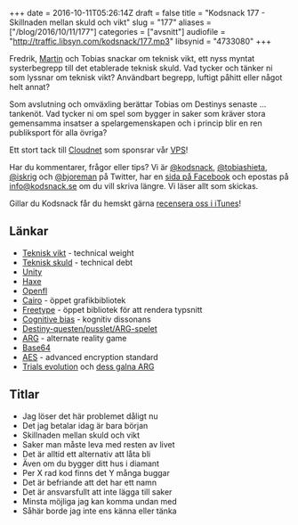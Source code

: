 +++
date = 2016-10-11T05:26:14Z
draft = false
title = "Kodsnack 177 - Skillnaden mellan skuld och vikt"
slug = "177"
aliases = ["/blog/2016/10/11/177"]
categories = ["avsnitt"]
audiofile = "http://traffic.libsyn.com/kodsnack/177.mp3"
libsynid = "4733080"
+++

Fredrik, [Martin](https://www.twitter.com/grapefrukt) och Tobias snackar om teknisk vikt, ett nyss myntat systerbegrepp till det etablerade teknisk skuld.  Vad tycker och tänker ni som lyssnar om teknisk vikt? Användbart begrepp, luftigt påhitt eller något helt annat?

Som avslutning och omväxling berättar Tobias om Destinys senaste … tankenöt. Vad tycker ni om spel som bygger in saker som kräver stora gemensamma insatser a spelargemenskapen och i princip blir en ren publiksport för alla övriga?

Ett stort tack till [Cloudnet](http://www.cloudnet.se) som sponsrar vår [VPS](http://en.wikipedia.org/wiki/Virtual_private_server)!

Har du kommentarer, frågor eller tips? Vi är [@kodsnack](https://www.twitter.com/kodsnack), [@tobiashieta](https://www.twitter.com/tobiashieta), [@iskrig](https://www.twitter.com/iskrig) och [@bjoreman](https://www.twitter.com/bjoreman) på Twitter, har en [sida på Facebook](https://www.facebook.com/kodsnack) och epostas på [info@kodsnack.se](mailto:info@kodsnack.se) om du vill skriva längre. Vi läser allt som skickas.

Gillar du Kodsnack får du hemskt gärna [recensera oss i iTunes](http://itunes.apple.com/se/podcast/kodsnack/id561631498?l=en)!

## Länkar ##
* [Teknisk vikt](https://bartwronski.com/2016/06/26/technical-weight/) - technical weight
* [Teknisk skuld](https://en.wikipedia.org/wiki/Technical_debt) - technical debt
* [Unity](https://en.wikipedia.org/wiki/Unity_%28game_engine%29)
* [Haxe](https://en.wikipedia.org/wiki/Haxe)
* [Openfl](https://en.wikipedia.org/wiki/OpenFL)
* [Cairo](https://www.cairographics.org/) - öppet grafikbibliotek
* [Freetype](https://www.freetype.org/) - öppet bibliotek för att rendera typsnitt
* [Cognitive bias](https://en.wikipedia.org/wiki/Cognitive_bias) - kognitiv dissonans
* [Destiny-questen/pusslet/ARG-spelet](http://mashable.com/2016/09/28/destiny-owl-sector-arg-raid-exotic-puzzle-monitors-solved/#pKECeJDqmsq3)
* [ARG](https://en.wikipedia.org/wiki/Alternate_reality_game) - alternate reality game
* [Base64](https://en.wikipedia.org/wiki/Base64)
* [AES](https://en.wikipedia.org/wiki/Advanced_Encryption_Standard) - advanced encryption standard
* [Trials evolution](https://en.wikipedia.org/wiki/Trials_Evolution) och [dess galna ARG](https://www.youtube.com/watch?v=EW-aAmUFFTo&feature=youtu.be)

## Titlar ##
* Jag löser det här problemet dåligt nu
* Det jag betalar idag är bara början
* Skillnaden mellan skuld och vikt
* Saker man måste leva med resten av livet
* Det är alltid ett alternativ att låta bli
* Även om du bygger ditt hus i diamant
* Per X rad kod finns det Y många buggar
* Det är befriande att det har ett namn
* Det är ansvarsfullt att inte lägga till saker
* Minsta möjliga jag kan komma undan med
* Såhär borde jag inte ens känna eller tänka